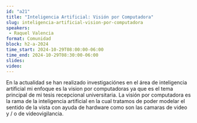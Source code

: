 ```yaml
---
id: "a21"
title: "Inteligencia Artificial: Visión por Computadora"
slug: inteligencia-artificial-vision-por-computadora
speakers:
 - Raquel Valencia
format: Comunidad
block: h2-a-2024
time_start: 2024-10-29T08:00:00-06:00
time_end: 2024-10-29T08:30:00-06:00
slides: 
video: 
---
```


En la actualidad se han realizado investigaciónes en el área de inteligencia artificial mi enfoque es la vision por computadoras ya que es el tema principal de mi tesis recepcional universitaria. La visión por computadora es la rama de la inteligencia artificial en la cual tratamos de poder modelar el sentido de la vista con ayuda de hardware como son las camaras de video y / o de videovigilancia.